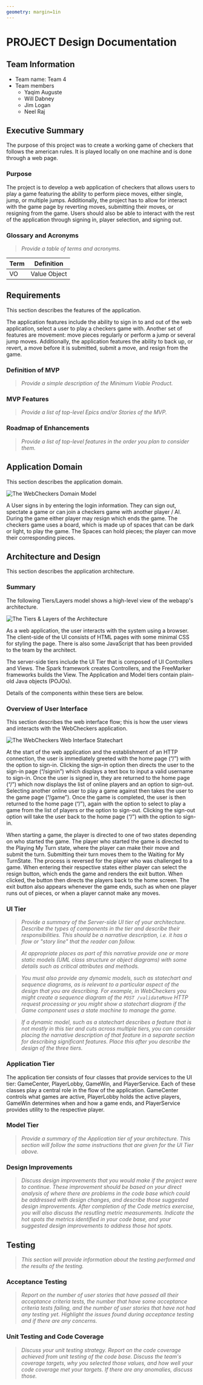```yaml
---
geometry: margin=1in
---
```

# PROJECT Design Documentation

## Team Information
* Team name: Team 4
* Team members
  * Yaqim Auguste
  * Will Dabney
  * Jim Logan
  * Neel Raj

## Executive Summary

The purpose of this project was to create a working game of checkers that follows the 
american rules. It is played locally on one machine and is done through a web page.

### Purpose

The project is to develop a web application of checkers that allows users to play
a game featuring the ability to perform piece moves, either single, jump, or 
multiple jumps. Additionally, the project has to allow for interact with the 
game page by reverting moves, submitting their moves, or resigning from the game.
Users should also be able to interact with the rest of the application through 
signing in, player selection, and signing out.

### Glossary and Acronyms
> _Provide a table of terms and acronyms._

| Term | Definition |
|------|------------|
| VO | Value Object |


## Requirements

This section describes the features of the application.

The application features include the ability to sign in to and out of the web application, 
select a user to play a checkers game with. Another set of features are movement: 
move pieces regularly or perform a jump or several jump moves. 
Additionally, the application features the ability to back up, or revert, a move before it is submitted, 
submit a move, and resign from the game.

### Definition of MVP
> _Provide a simple description of the Minimum Viable Product._

### MVP Features
> _Provide a list of top-level Epics and/or Stories of the MVP._

### Roadmap of Enhancements
> _Provide a list of top-level features in the order you plan to consider them._


## Application Domain

This section describes the application domain.

![The WebCheckers Domain Model](domain_model.png)

A User signs in by entering the login information.
They can sign out, spectate a game or can join a checkers game with another player / AI.
During the game either player may resign which ends the game.
The checkers game uses a board, which is made up of spaces that can be dark or light, to play the game.
The Spaces can hold pieces; the player can move their corresponding pieces.



## Architecture and Design

This section describes the application architecture.

### Summary

The following Tiers/Layers model shows a high-level view of the webapp's architecture.

![The Tiers & Layers of the Architecture](architecture-tiers-and-layers.png)

As a web application, the user interacts with the system using a
browser. The client-side of the UI consists of HTML pages with
some minimal CSS for styling the page. There is also some JavaScript
that has been provided to the team by the architect.

The server-side tiers include the UI Tier that is composed of UI Controllers and Views. 
The Spark framework creates Controllers, and the FreeMarker frameworks builds the View.
The Application and Model tiers contain plain-old Java objects (POJOs).

Details of the components within these tiers are below.


### Overview of User Interface

This section describes the web interface flow; this is how the user views and interacts
with the WebCheckers application.

![The WebCheckers Web Interface Statechart](state_diagram_chart.png)

At the start of the web application and the establishment of an HTTP connection, 
the user is immediately greeted with the home page (“/”) with the option to sign-in. 
Clicking the sign-in option then directs the user to the sign-in page (“/signin”) which
displays a text box to input a valid username to sign-in. Once the user is signed in,
they are returned to the home page (“/”) which now displays the list of online players 
and an option to sign-out. Selecting another online user to play a game against then 
takes the user to the game page (“/game”). Once the game is completed, the user is then
returned to the home page (“/”), again with the option to select to play a game from the
list of players or the option to sign-out. Clicking the sign-out option will 
take the user back to the home page (“/”) with the option to sign-in.

When starting a game, the player is directed to one of two states depending on who 
started the game. The player who started the game is directed to the Playing My Turn state, 
where the player can make their move and submit the turn. Submitting their turn moves them 
to the Waiting for My TurnState. The process is reversed for the player who was challenged 
to a game. When entering their respective states either player can select the resign button,
which ends the game and renders the exit button. When clicked, the button then directs the 
players back to the home screen. The exit button also appears whenever the game ends,
such as when one player runs out of pieces, or when a player cannot make any moves.


### UI Tier
> _Provide a summary of the Server-side UI tier of your architecture.
> Describe the types of components in the tier and describe their
> responsibilities.  This should be a narrative description, i.e. it has
> a flow or "story line" that the reader can follow._

> _At appropriate places as part of this narrative provide one or more
> static models (UML class structure or object diagrams) with some
> details such as critical attributes and methods._

> _You must also provide any dynamic models, such as statechart and
> sequence diagrams, as is relevant to a particular aspect of the design
> that you are describing.  For example, in WebCheckers you might create
> a sequence diagram of the `POST /validateMove` HTTP request processing
> or you might show a statechart diagram if the Game component uses a
> state machine to manage the game._

> _If a dynamic model, such as a statechart describes a feature that is
> not mostly in this tier and cuts across multiple tiers, you can
> consider placing the narrative description of that feature in a
> separate section for describing significant features. Place this after
> you describe the design of the three tiers._


### Application Tier
The application tier consists of four classes that provide services to the UI tier: 
GameCenter, PlayerLobby, GameWin, and PlayerService. Each of these classes play a 
central role in the flow of the application. GameCenter controls what games are 
active, PlayerLobby holds the active players, GameWin determines when and 
how a game ends, and PlayerService provides utility to the respective player.


### Model Tier
> _Provide a summary of the Application tier of your architecture. This
> section will follow the same instructions that are given for the UI
> Tier above._

### Design Improvements
> _Discuss design improvements that you would make if the project were
> to continue. These improvement should be based on your direct
> analysis of where there are problems in the code base which could be
> addressed with design changes, and describe those suggested design
> improvements. After completion of the Code metrics exercise, you
> will also discuss the resutling metric measurements.  Indicate the
> hot spots the metrics identified in your code base, and your
> suggested design improvements to address those hot spots._

## Testing
> _This section will provide information about the testing performed
> and the results of the testing._

### Acceptance Testing
> _Report on the number of user stories that have passed all their
> acceptance criteria tests, the number that have some acceptance
> criteria tests failing, and the number of user stories that
> have not had any testing yet. Highlight the issues found during
> acceptance testing and if there are any concerns._

### Unit Testing and Code Coverage
> _Discuss your unit testing strategy. Report on the code coverage
> achieved from unit testing of the code base. Discuss the team's
> coverage targets, why you selected those values, and how well your
> code coverage met your targets. If there are any anomalies, discuss
> those._

